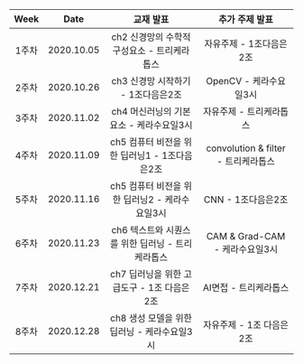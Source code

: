 
| Week | Date | 교재 발표 | 추가 주제 발표 |  
|:---:|:---:|:---:|:---:|
| 1주차 | 2020.10.05 |ch2 신경망의 수학적 구성요소 - 트리케라톱스 | 자유주제 - 1조다음은2조|
| 2주차 | 2020.10.26 |ch3 신경망 시작하기 - 1조다음은2조 | OpenCV - 케라수요일3시| 
| 3주차 | 2020.11.02 |ch4 머신러닝의 기본 요소 - 케라수요일3시| 자유주제 - 트리케라톱스  | 
| 4주차 | 2020.11.09 |ch5 컴퓨터 비전을 위한 딥러닝1 - 1조다음은2조| convolution & filter - 트리케라톱스 | 
| 5주차 | 2020.11.16 |ch5 컴퓨터 비전을 위한 딥러닝2 - 케라수요일3시 | CNN - 1조다음은2조 | 
| 6주차 | 2020.11.23 |ch6 텍스트와 시퀀스를 위한 딥러닝 - 트리케라톱스 | CAM & Grad-CAM - 케라수요일3시| 
| 7주차 | 2020.12.21 |ch7 딥러닝을 위한 고급도구 - 1조 다음은 2조 | AI면접 - 트리케라톱스| 
| 8주차 | 2020.12.28 |ch8 생성 모델을 위한 딥러닝 - 케라수요일3시 | 자유주제 - 1조 다음은 2조| 
